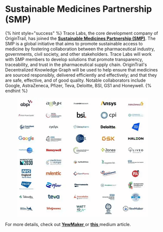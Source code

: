 # Sustainable Medicines Partnership (SMP)

{% hint style="success" %}
Trace Labs, the core development company of OriginTrail, has joined the [**Sustainable Medicines Partnership (SMP)**](https://twitter.com/YewMaker/status/1616065390198636546?s=20). The SMP is a global initiative that aims to promote sustainable access to medicine by fostering collaboration between the pharmaceutical industry, governments, civil society, and other stakeholders. Trace Labs will work with SMP members to develop solutions that promote transparency, traceability, and trust in the pharmaceutical supply chain. OriginTrail's Decentralized Knowledge Graph will be used to help ensure that medicines are sourced responsibly, delivered efficiently and effectively; and that they are safe, effective, and of good quality. Notable collaborators include Google, AstraZeneca, Pfizer, Teva, Deloitte, BSI, GS1 and Honeywell.
{% endhint %}

<figure><img src="../../.gitbook/assets/image (3) (2).png" alt=""><figcaption></figcaption></figure>

For more details, check out [**YewMaker** ](https://www.yewmaker.com/)or [**this** ](https://medium.com/origintrail/trace-labs-the-core-development-company-of-origintrail-joins-sustainable-medicines-partnership-to-56173f134754)medium article.
